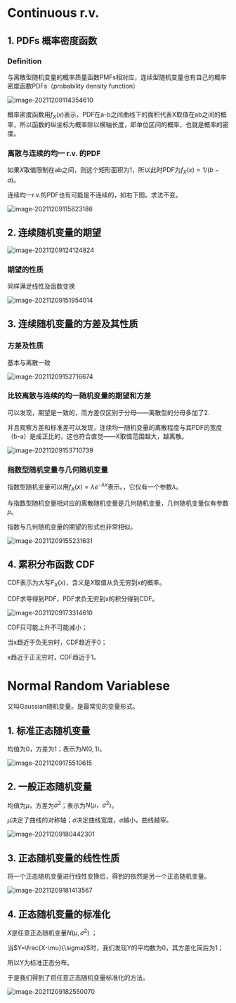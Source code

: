 # Continuous r.v.

## 1. PDFs 概率密度函数

### Definition

与离散型随机变量的概率质量函数PMFs相对应，连续型随机变量也有自己的概率密度函数PDFs（probability density function）

![image-20211209114354610](https://gitee.com/joy_thestraydog/typora/raw/master/img/image-20211209114354610.png)

概率密度函数用$f_X(x)$表示，PDF在a-b之间曲线下的面积代表X取值在ab之间的概率，所以函数的纵坐标为概率除以横轴长度，即单位区间的概率，也就是概率的密度。

### 离散与连续的均一 r.v. 的PDF

如果$X$取值限制在ab之间，则这个矩形面积为1，所以此时PDF为$f_X(x)=1/(b-a)$。

连续均一r.v.的PDF也有可能是不连续的，如右下图。求法不变。

![image-20211209115823186](https://gitee.com/joy_thestraydog/typora/raw/master/img/image-20211209115823186.png)

## 2. 连续随机变量的期望

![image-20211209124124824](https://gitee.com/joy_thestraydog/typora/raw/master/img/image-20211209124124824.png)

### 期望的性质

同样满足线性及函数变换

![image-20211209151954014](https://gitee.com/joy_thestraydog/typora/raw/master/img/image-20211209151954014.png)

## 3. 连续随机变量的方差及其性质

### 方差及性质

基本与离散一致

![image-20211209152716674](https://gitee.com/joy_thestraydog/typora/raw/master/img/image-20211209152716674.png)

### 比较离散与连续的均一随机变量的期望和方差

可以发现，期望是一致的，而方差仅区别于分母——离散型的分母多加了2.

并且观察方差和标准差可以发现，连续均一随机变量的离散程度与其PDF的宽度（b-a）是成正比的，这也符合直觉——X取值范围越大，越离散。

![image-20211209153710739](https://gitee.com/joy_thestraydog/typora/raw/master/img/image-20211209153710739.png)

### 指数型随机变量与几何随机变量

指数型随机变量可以用$f_X(x)= \lambda e^{-\lambda x}$表示。，它仅有一个参数$\lambda$。

与指数型随机变量相对应的离散随机变量是几何随机变量，几何随机变量仅有参数$p$。

 指数与几何随机变量的期望的形式也非常相似。

![image-20211209155231631](https://gitee.com/joy_thestraydog/typora/raw/master/img/image-20211209155231631.png)



## 4. 累积分布函数 CDF

CDF表示为大写$F_X(x)$，含义是$X$取值从负无穷到$x$的概率。

CDF求导得到PDF，PDF求负无穷到x的积分得到CDF。

![image-20211209173314610](https://gitee.com/joy_thestraydog/typora/raw/master/img/image-20211209173314610.png)

CDF只可能上升不可能减小；

当x趋近于负无穷时，CDF趋近于0；

x趋近于正无穷时，CDF趋近于1。



# Normal Random Variablese

又叫Gaussian随机变量。是最常见的变量形式。

## 1. 标准正态随机变量

均值为0，方差为1；表示为$N(0,1)$。

![image-20211209175510615](https://gitee.com/joy_thestraydog/typora/raw/master/img/image-20211209175510615.png)

## 2.  一般正态随机变量

均值为$\mu$，方差为$\sigma^2$；表示为$N(\mu，\sigma^2)$。

$\mu$决定了曲线的对称轴；$\sigma$决定曲线宽度，$\sigma$越小，曲线越窄。

![image-20211209180442301](https://gitee.com/joy_thestraydog/typora/raw/master/img/image-20211209180442301.png)



## 3.  正态随机变量的线性性质

将一个正态随机变量进行线性变换后，得到的依然是另一个正态随机变量。

![image-20211209181413567](https://gitee.com/joy_thestraydog/typora/raw/master/img/image-20211209181413567.png)

## 4. 正态随机变量的标准化

$X$是任意正态随机变量$N(\mu,\sigma^2)$ ；

当$Y=\frac{X-\mu}{\sigma}$时，我们发现Y的平均数为0，其方差化简后为1；

所以Y为标准正态分布。

于是我们得到了将任意正态随机变量标准化的方法。

![image-20211209182550070](https://gitee.com/joy_thestraydog/typora/raw/master/img/image-20211209182550070.png)